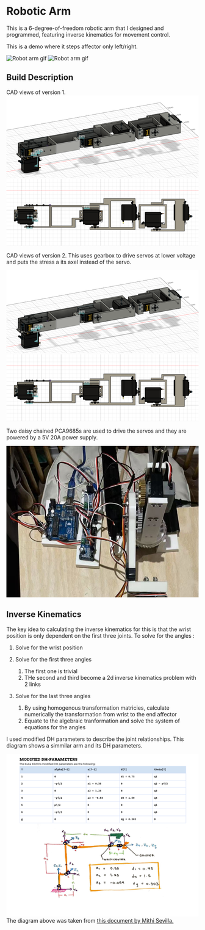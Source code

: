 # Robotic Arm
This is a 6-degree-of-freedom robotic arm that I designed and programmed, featuring inverse kinematics for movement control. 

This is a demo where it steps affector only left/right.   


![Robot arm gif](resources/arm%20gif.gif)
![Robot arm gif](resources/Translategif1.gif)
## Build Description 

CAD views of version 1. 
![CAD Ortho View](resources/ortho.png)
![CAD Top View](resources/topview.png)

CAD views of version 2. This uses gearbox to drive servos at lower voltage and puts the stress a its axel instead of the servo.

![CAD Ortho View](resources/ortho.png)
![CAD Top View](resources/topview.png)

Two daisy chained PCA9685s are used to drive the servos and they are powered by a 5V 20A power supply. 

![CAD Top View](resources/top%20view2.jpg)
## Inverse Kinematics

The key idea to calculating the inverse kinematics for this is that the wrist position is only dependent on the first three joints.
To solve for the angles : 

1) Solve for the wrist position 
2) Solve for the first three angles 
    1) The first one is trivial
    2) THe second and third become a 2d inverse kinematics problem with 2 links

3) Solve for the last three angles 
    1) By using homogenous transformation matricies, calculate numerically the transformation from wrist to the end affector
    2) Equate to the algebraic tranformation and solve the system of equations for the angles
 
I used modified DH parameters to describe the joint relationships. This diagram shows a simmilar arm and its DH parameters. 

![Robot arm gif](resources/dh.png)
The diagram above was taken from [this document by Mithi Sevilla.](https://github.com/mithi/arm-ik/blob/master/WRITEUP.pdf) 
